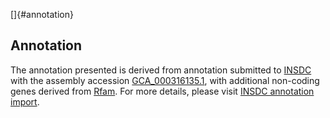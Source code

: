 []{#annotation}

Annotation
----------

The annotation presented is derived from annotation submitted to
[INSDC](http://www.insdc.org) with the assembly accession
[GCA\_000316135.1](http://www.ebi.ac.uk/ena/data/view/GCA_000316135.1),
with additional non-coding genes derived from
[Rfam](http://rfam.xfam.org/). For more details, please visit [INSDC
annotation
import](http://ensemblgenomes.org/info/data/insdc_annotation).
